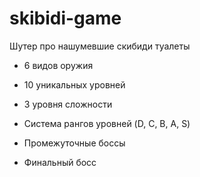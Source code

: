 # skibidi-game
Шутер про нашумевшие скибиди туалеты

- 6 видов оружия

- 10 уникальных уровней

- 3 уровня сложности

- Система рангов уровней (D, C, B, A, S)

- Промежуточные боссы

- Финальный босс
